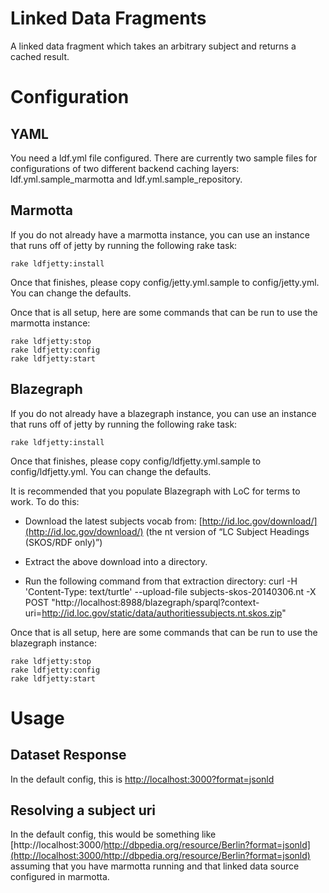 Linked Data Fragments
=====================

A linked data fragment which takes an arbitrary subject and returns a cached
result.

Configuration
=============

YAML
----

You need a ldf.yml file configured. There are currently two sample files for configurations of two different backend
caching layers: ldf.yml.sample_marmotta and ldf.yml.sample_repository. 

Marmotta
--------

If you do not already have a marmotta instance, you can use an instance that runs off of jetty by running the following
rake task:

    rake ldfjetty:install

Once that finishes, please copy config/jetty.yml.sample to config/jetty.yml. You can change the defaults.

Once that is all setup, here are some commands that can be run to use the marmotta instance:

    rake ldfjetty:stop
    rake ldfjetty:config
    rake ldfjetty:start

Blazegraph
-----------

If you do not already have a blazegraph instance, you can use an instance that runs off of jetty by running the following
rake task:

    rake ldfjetty:install

Once that finishes, please copy config/ldfjetty.yml.sample to config/ldfjetty.yml. You can change the defaults.

It is recommended that you populate Blazegraph with LoC for terms to work. To do this:

* Download the latest subjects vocab from: [http://id.loc.gov/download/](http://id.loc.gov/download/) (the nt version of “LC Subject Headings (SKOS/RDF only)”)

* Extract the above download into a directory.

* Run the following command from that extraction directory:
    curl -H 'Content-Type: text/turtle' --upload-file subjects-skos-20140306.nt -X POST "http://localhost:8988/blazegraph/sparql?context-uri=http://id.loc.gov/static/data/authoritiessubjects.nt.skos.zip"

Once that is all setup, here are some commands that can be run to use the blazegraph instance:

    rake ldfjetty:stop
    rake ldfjetty:config
    rake ldfjetty:start

Usage
=====

Dataset Response
----------------

In the default config, this is [http://localhost:3000?format=jsonld](http://localhost:3000?format=jsonld)

Resolving a subject uri
-----------------------

In the default config, this would be something like [http://localhost:3000/http://dbpedia.org/resource/Berlin?format=jsonld](http://localhost:3000/http://dbpedia.org/resource/Berlin?format=jsonld)
 assuming that you have marmotta running and that linked data source configured in marmotta.
